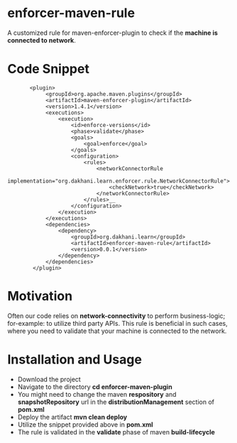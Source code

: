 # enforcer-maven-rule
   A customized rule for maven-enforcer-plugin to check if the **machine is connected to network**.
	
# Code Snippet
   		   <plugin>
				<groupId>org.apache.maven.plugins</groupId>
				<artifactId>maven-enforcer-plugin</artifactId>
				<version>1.4.1</version>
				<executions>
					<execution>
						<id>enforce-versions</id>
						<phase>validate</phase>
						<goals>
							<goal>enforce</goal>
						</goals>
						<configuration>
							<rules>
								<networkConnectorRule
									implementation="org.dakhani.learn.enforcer.rule.NetworkConnectorRule">
									<checkNetwork>true</checkNetwork>
								</networkConnectorRule>
							</rules>__
						</configuration>
					</execution>
				</executions>
				<dependencies>
					<dependency>
						<groupId>org.dakhani.learn</groupId>
						<artifactId>enforcer-maven-rule</artifactId>
						<version>0.0.1</version>
					</dependency>
				</dependencies>
			</plugin>
	
# Motivation
  Often our code relies on **network-connectivity** to perform business-logic; for-example: to utilize third party APIs.
  This rule is beneficial in such cases, where you need to validate that your machine is connected to the network.
  
# Installation and Usage
   * Download the project 
   * Navigate to the directory **cd enforcer-maven-plugin**
   * You might need to change the maven **respository** and **snapshotRepository** url in the **distributionManagement** section of **pom.xml**
   * Deploy the artifact **mvn clean deploy**
   * Utilize the snippet provided above in **pom.xml**
   * The rule is validated in the **validate** phase of maven **build-lifecycle**

